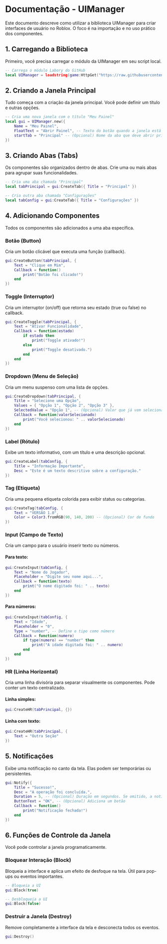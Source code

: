 
# Documentação - UIManager

Este documento descreve como utilizar a biblioteca UIManager para criar interfaces de usuário no Roblox. O foco é na importação e no uso prático dos componentes.

## 1. Carregando a Biblioteca

Primeiro, você precisa carregar o módulo da UIManager em seu script local.

```lua
-- Carrega o módulo Labory do GitHub
local UIManager = loadstring(game:HttpGet("https://raw.githubusercontent.com/kauam73/tkrs/refs/heads/main/labory/data.lua"))()
```

## 2. Criando a Janela Principal

Tudo começa com a criação da janela principal. Você pode definir um título e outras opções.

```lua
-- Cria uma nova janela com o título "Meu Painel"
local gui = UIManager.new({
    Name = "Meu Painel",
    FloatText = "Abrir Painel", -- Texto do botão quando a janela está minimizada
    startTab = "Principal" -- (Opcional) Nome da aba que deve abrir primeiro
})
```

## 3. Criando Abas (Tabs)

Os componentes são organizados dentro de abas. Crie uma ou mais abas para agrupar suas funcionalidades.

```lua
-- Cria uma aba chamada "Principal"
local tabPrincipal = gui:CreateTab({ Title = "Principal" })

-- Cria outra aba chamada "Configurações"
local tabConfig = gui:CreateTab({ Title = "Configurações" })
```

## 4. Adicionando Componentes

Todos os componentes são adicionados a uma aba específica.

### Botão (Button)

Cria um botão clicável que executa uma função (callback).

```lua
gui:CreateButton(tabPrincipal, {
    Text = "Clique em Mim",
    Callback = function()
        print("Botão foi clicado!")
    end
})
```

### Toggle (Interruptor)

Cria um interruptor (on/off) que retorna seu estado (true ou false) no callback.

```lua
gui:CreateToggle(tabPrincipal, {
    Text = "Ativar Funcionalidade",
    Callback = function(estado)
        if estado then
            print("Toggle ativado!")
        else
            print("Toggle desativado.")
        end
    end
})
```

### Dropdown (Menu de Seleção)

Cria um menu suspenso com uma lista de opções.

```lua
gui:CreateDropdown(tabPrincipal, {
    Title = "Selecione uma Opção",
    Values = { "Opção 1", "Opção 2", "Opção 3" },
    SelectedValue = "Opção 1", -- (Opcional) Valor que já vem selecionado
    Callback = function(valorSelecionado)
        print("Você selecionou: " .. valorSelecionado)
    end
})
```

### Label (Rótulo)

Exibe um texto informativo, com um título e uma descrição opcional.

```lua
gui:CreateLabel(tabConfig, {
    Title = "Informação Importante",
    Desc = "Este é um texto descritivo sobre a configuração."
})
```

### Tag (Etiqueta)

Cria uma pequena etiqueta colorida para exibir status ou categorias.

```lua
gui:CreateTag(tabConfig, {
    Text = "VERSÃO 1.0",
    Color = Color3.fromRGB(90, 140, 200) -- (Opcional) Cor de fundo
})
```

### Input (Campo de Texto)

Cria um campo para o usuário inserir texto ou números.

#### Para texto:

```lua
gui:CreateInput(tabConfig, {
    Text = "Nome do Jogador",
    Placeholder = "Digite seu nome aqui...",
    Callback = function(texto)
        print("O nome digitado foi: " .. texto)
    end
})
```

#### Para números:

```lua
gui:CreateInput(tabConfig, {
    Text = "Idade",
    Placeholder = "0",
    Type = "number", -- Define o tipo como número
    Callback = function(numero)
        if type(numero) == "number" then
            print("A idade digitada foi: " .. numero)
        end
    end
})
```

### HR (Linha Horizontal)

Cria uma linha divisória para separar visualmente os componentes. Pode conter um texto centralizado.

#### Linha simples:

```lua
gui:CreateHR(tabPrincipal, {})
```

#### Linha com texto:

```lua
gui:CreateHR(tabPrincipal, {
    Text = "Outra Seção"
})
```

## 5. Notificações

Exibe uma notificação no canto da tela. Elas podem ser temporárias ou persistentes.

```lua
gui:Notify({
    Title = "Sucesso!",
    Desc = "A operação foi concluída.",
    Duration = 5, -- (Opcional) Duração em segundos. Se omitido, a notificação é persistente.
    ButtonText = "OK", -- (Opcional) Adiciona um botão
    Callback = function()
        print("Notificação fechada!")
    end
})
```

## 6. Funções de Controle da Janela

Você pode controlar a janela programaticamente.

### Bloquear Interação (Block)

Bloqueia a interface e aplica um efeito de desfoque na tela. Útil para pop-ups ou eventos importantes.

```lua
-- Bloqueia a UI
gui:Block(true)

-- Desbloqueia a UI
gui:Block(false)
```

### Destruir a Janela (Destroy)

Remove completamente a interface da tela e desconecta todos os eventos.

```lua
gui:Destroy()
```